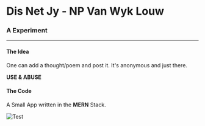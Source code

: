 # Dis Net Jy - NP Van Wyk Louw

### A Experiment

* * *

#### The Idea

One can add a thought/poem and post it. It's anonymous and just there.

**USE & ABUSE**

#### The Code

A Small App written in the **MERN** Stack.

![Test](https://github.com/ahwelgemoed/thoughtsandpoetry/blob/master/Untitled.gif)
